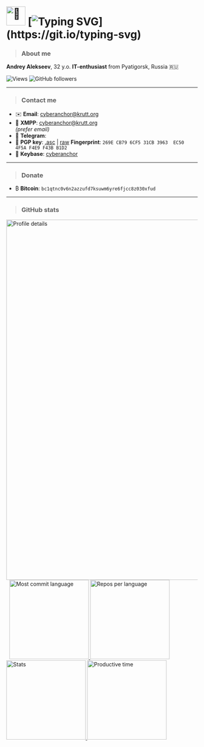 <div align="left">

# <img src="https://media.giphy.com/media/hvRJCLFzcasrR4ia7z/giphy.gif" width="50" alt="👋"> [![Typing SVG](https://readme-typing-svg.herokuapp.com?font=Cascadia+Code+&weight=400&size=35&pause=500&color=2928FF&width=435&lines=Welcome+to+my+GitHub!)](https://git.io/typing-svg)

> ### About me

**Andrey Alekseev**, 32 y.o. **IT-enthusiast** from Pyatigorsk, Russia 🇷🇺

![Views](https://komarev.com/ghpvc/?username=cyberanchor&color=brightgreen)
![GitHub followers](https://img.shields.io/github/followers/cyberanchor?style=plastic&color=brightgreen)

---

> ### Contact me

- ✉️ **Email**: [cyberanchor@krutt.org](mailto:cyberanchor@krutt.org)
- 💬 **XMPP**: [cyberanchor@krutt.org](xmpp:cyberanchor@krutt.org)  
  *(prefer email)*
- 📲 **Telegram**: []()
- 🔑 **PGP key**: [.asc](https://github.com/cyberanchor/cyberanchor/blob/main/public-key.asc) | [raw](https://raw.githubusercontent.com/cyberanchor/cyberanchor/refs/heads/main/public-key.asc) **Fingerprint**: `269E CB79 6CF5 31CB 3963  EC50 4F5A F4E9 F43B B1D2`
- 🔑 **Keybase**: [cyberanchor](https://keybase.io/cyberanchor)

---

> ### Donate

- ₿ **Bitcoin**: `bc1qtnc0v6n2azzufd7ksuwm6yre6fjcc8z030xfud`

---

> ### GitHub stats

<tr>
  <td style="text-align: center;width: 50%">
    <a href="https://github.com/cyberanchor">
      <img src="https://github-profile-summary-cards.vercel.app/api/cards/profile-details?username=cyberanchor&theme=solarized_dark" alt="Profile details" width="950px">
    </a>
  </td> &nbsp;


  <td style="text-align: center;width: 50%">
    <a href="https://github.com/cyberanchor">
      <img src="https://github-profile-summary-cards.vercel.app/api/cards/most-commit-language?username=cyberanchor&theme=solarized_dark" alt="Most commit language" height="209px">
    </a>
  </td>
</tr>

  <td style="text-align: center;width: 50%">
    <a href="https://github.com/cyberanchor">
      <img src="https://github-profile-summary-cards.vercel.app/api/cards/repos-per-language?username=cyberanchor&theme=solarized_dark" alt="Repos per language" height="209px">
    </a>
  </td>
</tr>


  <td style="text-align: center;width: 50%">
    <a href="https://github.com/cyberanchor">
      <img src="https://github-profile-summary-cards.vercel.app/api/cards/stats?username=cyberanchor&theme=solarized_dark" alt="Stats" height="209px">
    </a>
  </td>
</tr>

  <td style="text-align: center;width: 50%">
    <a href="https://github.com/cyberanchor">
      <img src="https://github-profile-summary-cards.vercel.app/api/cards/productive-time?username=cyberanchor&theme=solarized_dark" alt="Productive time" height="209px">
    </a>
  </td>
</tr>


</div>
